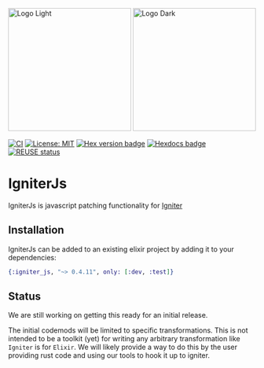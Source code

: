 <!--
SPDX-FileCopyrightText: 2024 Shahryar Tavakkoli

SPDX-License-Identifier: MIT
-->

<img src="https://github.com/ash-project/igniter/blob/main/logos/igniter-logo-small.png?raw=true#gh-light-mode-only" alt="Logo Light" width="250">
<img src="https://github.com/ash-project/igniter/blob/main/logos/igniter-logo-small.png?raw=true#gh-dark-mode-only" alt="Logo Dark" width="250">

[![CI](https://github.com/ash-project/igniter_js/actions/workflows/elixir.yml/badge.svg)](https://github.com/ash-project/igniter_js/actions/workflows/elixir.yml)
[![License: MIT](https://img.shields.io/badge/License-MIT-yellow.svg)](https://opensource.org/licenses/MIT)
[![Hex version badge](https://img.shields.io/hexpm/v/igniter_js.svg)](https://hex.pm/packages/igniter_js)
[![Hexdocs badge](https://img.shields.io/badge/docs-hexdocs-purple)](https://hexdocs.pm/igniter_js)
[![REUSE status](https://api.reuse.software/badge/github.com/ash-project/igniter_js)](https://api.reuse.software/info/github.com/ash-project/igniter_js)

# IgniterJs

IgniterJs is javascript patching functionality for [Igniter](https://hexdocs.pm/igniter)

## Installation

IgniterJs can be added to an existing elixir project by adding it to your dependencies:

```elixir
{:igniter_js, "~> 0.4.11", only: [:dev, :test]}
```

## Status

We are still working on getting this ready for an initial release.

The initial codemods will be limited to specific transformations. This is not intended to
be a toolkit (yet) for writing any arbitrary transformation like `Igniter` is for `Elixir`.
We will likely provide a way to do this by the user providing rust code and using our tools
to hook it up to igniter.

